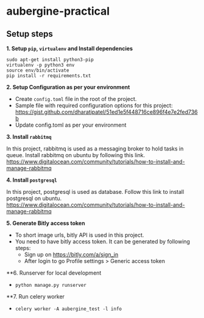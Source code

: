 # aubergine-practical


## Setup steps


  **1. Setup `pip`, `virtualenv` and Install dependencies**
  ```
  sudo apt-get install python3-pip
  virtualenv -p python3 env
  source env/bin/activate
  pip install -r requirements.txt
  ```
  
  **2. Setup Configuration as per your environment**
  
  * Create `config.toml` file in the root of the project. 
  * Sample file with required configuration options for this project: https://gist.github.com/dharatipatel/51ed1e5f448716ce896f4e7e2fed736b
  * Update config.toml as per your environment
  
  
  **3. Install `rabbitmq`**
  
  In this project, rabbitmq is used as a messaging broker to hold tasks in queue. Install rabbitmq on ubuntu by following this link. https://www.digitalocean.com/community/tutorials/how-to-install-and-manage-rabbitmq
  
   **4. Install `postgresql`**
  
  In this project, postgresql is used as database. Follow this link to install postgresql on ubuntu. https://www.digitalocean.com/community/tutorials/how-to-install-and-manage-rabbitmq
  
   **5. Generate Bitly access token**
  
   * To short image urls, bitly API is used in this project. 
   * You need to have bitly access token. It can be generated by following steps:
        * Sign up on https://bitly.com/a/sign_in
        * After login to go Profile settings > Generic access token
        
   **6. Runserver for local development
   
   * `python manage.py runserver`
   
   
   **7. Run celery worker
   
   * `celery worker -A aubergine_test -l info`
        
  
  
